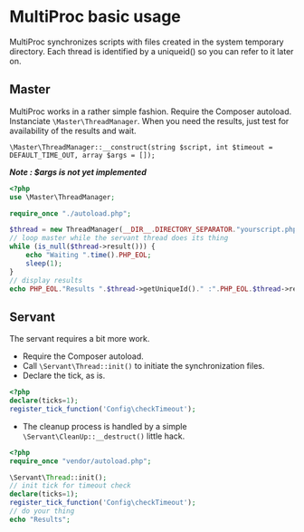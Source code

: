 # MultiProc basic usage
MultiProc synchronizes scripts with files created in the system temporary directory. Each thread is identified by a uniqueid() so you can refer to it later on.

## Master
MultiProc works in a rather simple fashion. 
Require the Composer autoload.
Instanciate ```\Master\ThreadManager```. When you need the results, just test for availability of the results and wait.
```
\Master\ThreadManager::__construct(string $script, int $timeout = DEFAULT_TIME_OUT, array $args = []);
```

***Note : $args is not yet implemented***
 
```php
<?php
use \Master\ThreadManager;

require_once "./autoload.php";

$thread = new ThreadManager(__DIR__.DIRECTORY_SEPARATOR."yourscript.php", 12, []);
// loop master while the servant thread does its thing
while (is_null($thread->result())) {
    echo "Waiting ".time().PHP_EOL;
    sleep(1);
}
// display results
echo PHP_EOL."Results ".$thread->getUniqueId()." :".PHP_EOL.$thread->result();
```

## Servant
The servant requires a bit more work. 
* Require the Composer autoload.
* Call ```\Servant\Thread::init()``` to initiate the synchronization files.
* Declare the tick, as is. 
```php
<?php
declare(ticks=1);
register_tick_function('Config\checkTimeout');
```
* The cleanup process is handled by a simple ```\Servant\CleanUp::__destruct()``` little hack.
```php
<?php
require_once "vendor/autoload.php";

\Servant\Thread::init();
// init tick for timeout check
declare(ticks=1);
register_tick_function('Config\checkTimeout');
// do your thing
echo "Results";
```
